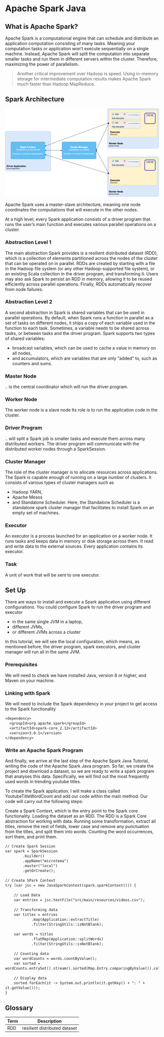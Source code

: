 # Apache Spark Java

## What is Apache Spark?

Apache Spark is a computational engine that can schedule and distribute an application computation consisting of many
tasks.
Meaning your computation tasks or application won’t execute sequentially on a single machine.
Instead, Apache Spark will split the computation into separate smaller tasks and run them in different servers within
the cluster.
Therefore, maximizing the power of parallelism.

> Another critical improvement over Hadoop is speed. Using in-memory storage for intermediate computation results makes
> Apache Spark much faster than Hadoop MapReduce.

## Spark Architecture

![spark architecture](Resources/spark-architecture.png)

Apache Spark uses a master-slave architecture, meaning one node coordinates the computations that will execute in the
other nodes.

At a high level, every Spark application consists of a driver program that runs the user’s main function and executes various parallel operations on a cluster.

### Abstraction Level 1
The main abstraction Spark provides is a resilient distributed dataset (RDD), which is a collection of elements partitioned across the nodes of the cluster that can be operated on in parallel.
RDDs are created by starting with a file in the Hadoop file system (or any other Hadoop-supported file system), or an existing Scala collection in the driver program, and transforming it.
Users may also ask Spark to persist an RDD in memory, allowing it to be reused efficiently across parallel operations.
Finally, RDDs automatically recover from node failures.

### Abstraction Level 2
A second abstraction in Spark is shared variables that can be used in parallel operations.
By default, when Spark runs a function in parallel as a set of tasks on different nodes, it ships a copy of each variable used in the function to each task.
Sometimes, a variable needs to be shared across tasks, or between tasks and the driver program. Spark supports two types of shared variables:

* broadcast variables, which can be used to cache a value in memory on all nodes,
* and accumulators, which are variables that are only “added” to, such as counters and sums.

### Master Node

.. is the central coordinator which will run the driver program.

### Worker Node

The worker node is a slave node
Its role is to run the application code in the cluster.

### Driver Program

.. will split a Spark job is smaller tasks and execute them across many distributed workers.
The driver program will communicate with the distributed worker nodes through a SparkSession.

### Cluster Manager

The role of the cluster manager is to allocate resources across applications.
The Spark is capable enough of running on a large number of clusters.
It consists of various types of cluster managers such as
* Hadoop YARN,
* Apache Mesos
* and Standalone Scheduler.
Here, the Standalone Scheduler is a standalone spark cluster manager that facilitates to install Spark on an empty set of machines.

### Executor

An executor is a process launched for an application on a worker node.
It runs tasks and keeps data in memory or disk storage across them.
It read and write data to the external sources.
Every application contains its executor.

### Task
A unit of work that will be sent to one executor.

## Set Up

There are ways to install and execute a Spark application using different configurations. You could configure Spark to
run the driver program and executor

* in the same single JVM in a laptop,
* different JVMs,
* or different JVMs across a cluster

In this tutorial, we will see the local configuration, which means, as mentioned before, the driver program, spark
executors, and cluster manager will run all in the same JVM.

### Prerequisites

We will need to check we have installed Java, version 8 or higher, and Maven on your machine.

### Linking with Spark

We will need to include the Spark dependency in your project to get access to the Spark functionality

```
<dependency>
  <groupId>org.apache.spark</groupId>
  <artifactId>spark-core_2.12</artifactId>
  <version>3.0.1</version>
</dependency>
```

### Write an Apache Spark Program

And finally, we arrive at the last step of the Apache Spark Java Tutorial, writing the code of the Apache Spark Java
program.
So far, we create the project and download a dataset, so we are ready to write a spark program that analyses this data.
Specifically, we will find out the most frequently used words in trending youtube titles.

To create the Spark application, I will make a class called YoutubeTitleWordCount and add our code within the main
method. Our code will carry out the following steps:

Create a Spark Context, which is the entry point to the Spark core functionality.
Loading the dataset as an RDD. The RDD is a Spark Core abstraction for working with data.
Running some transformation, extract all titles, remove the rest of fields, lower case and remove any punctuation from
the titles, and split them into words.
Counting the word occurrences, sort them, and print them.

```
// Create Spark Session
var spark = SparkSession
        .builder()
        .appName("microtema")
        .master("local")
        .getOrCreate();

// Create SPark Context
try (var jsc = new JavaSparkContext(spark.sparkContext())) {

    // Load Data
    var entries = jsc.textFile("src/main/resources/videos.csv");

    // Transforming data
    var titles = entries
            .map(Application::extractTitle)
            .filter(StringUtils::isNotBlank);

    var words = titles
            .flatMap(Application::splitWords)
            .filter(StringUtils::isNotBlank);

    // Counting data
    var wordCounts = words.countByValue();
    var sorted = wordCounts.entrySet().stream().sorted(Map.Entry.comparingByValue()).collect(Collectors.toList());

    // Display data
    sorted.forEach(it -> System.out.println(it.getKey() + ": " + it.getValue()));
}
```

## Glossary

| Term | Description                   |
|------|-------------------------------|
| RDD  | resilient distributed dataset |
